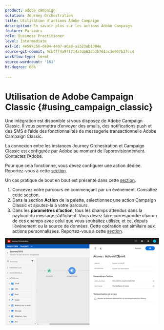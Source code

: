 ```yaml
---
product: adobe campaign
solution: Journey Orchestration
title: Utilisation d’actions Adobe Campaign
description: En savoir plus sur les actions Adobe Campaign
feature: Parcours
role: Business Practitioner
level: Intermediate
exl-id: 4e59a256-d494-4407-a0a8-a2523eb1084e
source-git-commit: 9cbfff4a971714a3d663ab3b761ac3e607b37cc4
workflow-type: tm+mt
source-wordcount: '161'
ht-degree: 66%

---
```


# Utilisation de Adobe Campaign Classic {#using_campaign_classic}

Une intégration est disponible si vous disposez de Adobe Campaign Classic. Il vous permettra d’envoyer des emails, des notifications push et des SMS à l’aide des fonctionnalités de messagerie transactionnelle Adobe Campaign Classic.

La connexion entre les instances Journey Orchestration et Campaign Classic est configurée par Adobe au moment de l’approvisionnement. Contactez l’Adobe.

Pour que cela fonctionne, vous devez configurer une action dédiée. Reportez-vous à cette [section](../action/acc-action.md).

Un cas pratique de bout en bout est présenté dans cette [section](../usecase/campaign-classic-use-case.md).

1. Concevez votre parcours en commençant par un événement. Consultez cette [section](../building-journeys/journey.md).
1. Dans la section **Action** de la palette, sélectionnez une action Campaign Classic et ajoutez-la à votre parcours.
1. Dans les **paramètres d’action**, tous les champs attendus dans la payload du message s’affichent. Vous devez faire correspondre chacun de ces champs avec celui que vous souhaitez utiliser, et ce, depuis l’événement ou la source de données. Cette opération est similaire aux actions personnalisées. Reportez-vous à cette [section](../building-journeys/using-custom-actions.md).

![](../assets/accintegration2.png)
